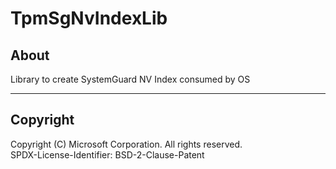 # TpmSgNvIndexLib

## About

Library to create SystemGuard NV Index consumed by OS

---

## Copyright

Copyright (C) Microsoft Corporation. All rights reserved.  
SPDX-License-Identifier: BSD-2-Clause-Patent
